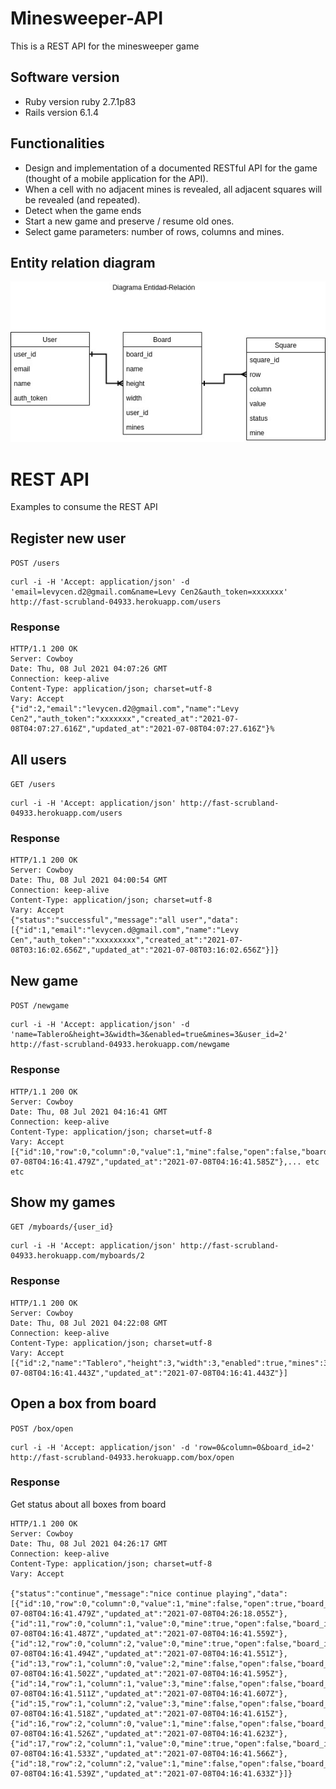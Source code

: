 # Minesweeper-API

This is a REST API for the minesweeper game 

## Software version
* Ruby version ruby 2.7.1p83
* Rails version 6.1.4

## Functionalities
* Design and implementation of a documented RESTful API for the game (thought of a mobile application for the API).
* When a cell with no adjacent mines is revealed, all adjacent squares will be revealed (and repeated).
* Detect when the game ends
* Start a new game and preserve / resume old ones.
* Select game parameters: number of rows, columns and mines.

## Entity relation diagram

![Entity relation diagram](https://raw.githubusercontent.com/LevyCen/Minesweeper-API/master/image/entity_relationship_diagram.jpg)
 

# REST API
Examples to consume the REST API

## Register new user
`POST /users`

	curl -i -H 'Accept: application/json' -d 'email=levycen.d2@gmail.com&name=Levy Cen2&auth_token=xxxxxxx' http://fast-scrubland-04933.herokuapp.com/users

### Response

	HTTP/1.1 200 OK
	Server: Cowboy
	Date: Thu, 08 Jul 2021 04:07:26 GMT
	Connection: keep-alive
	Content-Type: application/json; charset=utf-8
	Vary: Accept
	{"id":2,"email":"levycen.d2@gmail.com","name":"Levy Cen2","auth_token":"xxxxxxx","created_at":"2021-07-08T04:07:27.616Z","updated_at":"2021-07-08T04:07:27.616Z"}%
	
## All users
`GET /users`

	curl -i -H 'Accept: application/json' http://fast-scrubland-04933.herokuapp.com/users

### Response

	HTTP/1.1 200 OK
	Server: Cowboy
	Date: Thu, 08 Jul 2021 04:00:54 GMT
	Connection: keep-alive
	Content-Type: application/json; charset=utf-8
	Vary: Accept
	{"status":"successful","message":"all user","data":[{"id":1,"email":"levycen.d@gmail.com","name":"Levy Cen","auth_token":"xxxxxxxxx","created_at":"2021-07-08T03:16:02.656Z","updated_at":"2021-07-08T03:16:02.656Z"}]}

## New game
`POST /newgame`

	curl -i -H 'Accept: application/json' -d 'name=Tablero&height=3&width=3&enabled=true&mines=3&user_id=2' http://fast-scrubland-04933.herokuapp.com/newgame

### Response

	HTTP/1.1 200 OK
	Server: Cowboy
	Date: Thu, 08 Jul 2021 04:16:41 GMT
	Connection: keep-alive
	Content-Type: application/json; charset=utf-8
	Vary: Accept
	[{"id":10,"row":0,"column":0,"value":1,"mine":false,"open":false,"board_id":2,"created_at":"2021-07-08T04:16:41.479Z","updated_at":"2021-07-08T04:16:41.585Z"},... etc etc

## Show my games
`GET /myboards/{user_id}`

	curl -i -H 'Accept: application/json' http://fast-scrubland-04933.herokuapp.com/myboards/2

### Response

	HTTP/1.1 200 OK
    Server: Cowboy
    Date: Thu, 08 Jul 2021 04:22:08 GMT
    Connection: keep-alive
    Content-Type: application/json; charset=utf-8
    Vary: Accept
    [{"id":2,"name":"Tablero","height":3,"width":3,"enabled":true,"mines":3,"user_id":2,"created_at":"2021-07-08T04:16:41.443Z","updated_at":"2021-07-08T04:16:41.443Z"}]

## Open a box from board
`POST /box/open`

	curl -i -H 'Accept: application/json' -d 'row=0&column=0&board_id=2' http://fast-scrubland-04933.herokuapp.com/box/open

### Response

Get status about all boxes from board

    HTTP/1.1 200 OK
    Server: Cowboy
    Date: Thu, 08 Jul 2021 04:26:17 GMT
    Connection: keep-alive
    Content-Type: application/json; charset=utf-8
    Vary: Accept

    {"status":"continue","message":"nice continue playing","data":[{"id":10,"row":0,"column":0,"value":1,"mine":false,"open":true,"board_id":2,"created_at":"2021-07-08T04:16:41.479Z","updated_at":"2021-07-08T04:26:18.055Z"},{"id":11,"row":0,"column":1,"value":0,"mine":true,"open":false,"board_id":2,"created_at":"2021-07-08T04:16:41.487Z","updated_at":"2021-07-08T04:16:41.559Z"},{"id":12,"row":0,"column":2,"value":0,"mine":true,"open":false,"board_id":2,"created_at":"2021-07-08T04:16:41.494Z","updated_at":"2021-07-08T04:16:41.551Z"},{"id":13,"row":1,"column":0,"value":2,"mine":false,"open":false,"board_id":2,"created_at":"2021-07-08T04:16:41.502Z","updated_at":"2021-07-08T04:16:41.595Z"},{"id":14,"row":1,"column":1,"value":3,"mine":false,"open":false,"board_id":2,"created_at":"2021-07-08T04:16:41.511Z","updated_at":"2021-07-08T04:16:41.607Z"},{"id":15,"row":1,"column":2,"value":3,"mine":false,"open":false,"board_id":2,"created_at":"2021-07-08T04:16:41.518Z","updated_at":"2021-07-08T04:16:41.615Z"},{"id":16,"row":2,"column":0,"value":1,"mine":false,"open":false,"board_id":2,"created_at":"2021-07-08T04:16:41.526Z","updated_at":"2021-07-08T04:16:41.623Z"},{"id":17,"row":2,"column":1,"value":0,"mine":true,"open":false,"board_id":2,"created_at":"2021-07-08T04:16:41.533Z","updated_at":"2021-07-08T04:16:41.566Z"},{"id":18,"row":2,"column":2,"value":1,"mine":false,"open":false,"board_id":2,"created_at":"2021-07-08T04:16:41.539Z","updated_at":"2021-07-08T04:16:41.633Z"}]}
